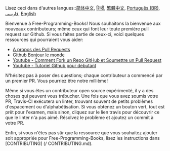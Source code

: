 Lisez ceci dans d'autres langues::[简体中文](HOWTO-zh.md), [हिन्दी](HOWTO-hi.md), [繁體中文](HOWTO-zh-TW.md), [Português (BR)](HOWTO.pt_BR.md), [فارسی](HOWTO-fa_IR.md), [English](HOWTO.md)

Bienvenue à Free-Programming-Books! Nous souhaitons la bienvenue aux nouveaux contributeurs; même ceux qui font leur toute première pull request sur Github. Si vous faites partie de ceux-ci, voici quelques ressources qui pourraient vous aider:

-   [A propos des Pull Requests](https://help.github.com/articles/about-pull-requests/)
-   [Github Bonjour le monde](https://guides.github.com/activities/hello-world/)
-   [Youtube - Comment Fork un Repo GitHub et Soumettre un Pull Request](https://www.youtube.com/watch?v=G1I3HF4YWEw)
-   [Youtube - Tutoriel Github pour debutant](https://www.youtube.com/watch?v=0fKg7e37bQE)

N'hésitez pas à poser des questions; chaque contributeur a commencé par un premier PR. Vous pourriez être notre millième!

Même si vous êtes un contributeur open source expérimenté, il y a des choses qui peuvent vous trébucher. Une fois que vous avez soumis votre PR, Travis-CI exécutera un linter, trouvant souvent de petits problèmes d'espacement ou d'alphabétisation. Si vous obtenez un bouton vert, tout est prêt pour l'examen, mais sinon, cliquez sur le lien travis pour découvrir ce que le linter n'a pas aimé. Résolvez le problème et ajoutez un commit à votre PR.

Enfin, si vous n'êtes pas sûr que la ressource que vous souhaitez ajouter soit appropriée pour Free-Programming-Books, lisez les instructions dans [CONTRIBUTING] (/ CONTRIBUTING.md).
